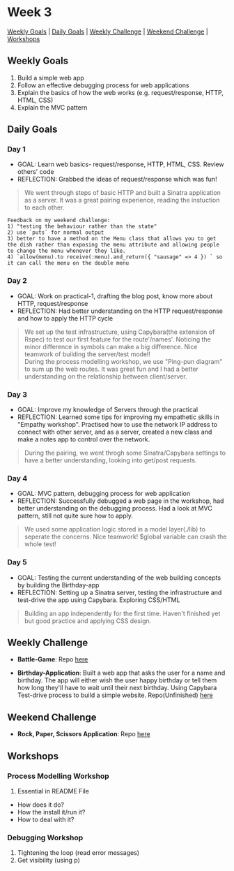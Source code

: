 # Week 3

[Weekly Goals](#weekly-goals) | [Daily Goals](#daily-goals) | [Weekly Challenge](#weekly-challenge) | [Weekend Challenge](#weekend-challenge) | [Workshops](#workshops)



## Weekly Goals

1. Build a simple web app
2. Follow an effective debugging process for web applications
3. Explain the basics of how the web works (e.g. request/response, HTTP, HTML, CSS)
4. Explain the MVC pattern
 

## Daily Goals
### Day 1
- GOAL: Learn web basics- request/response, HTTP, HTML, CSS. Review others' code
- REFLECTION: Grabbed the ideas of request/response which was fun! 
> We went through steps of basic HTTP and built a Sinatra application as a server. It was a great pairing experience, reading the instuction to each other.
```
Feedback on my weekend challenge: 
1) "testing the behaviour rather than the state"
2) use `puts` for normal output
3) better to have a method on the Menu class that allows you to get the dish rather than exposing the menu attribute and allowing people to change the menu whenever they like.
4) `allow(menu).to receive(:menu).and_return({ "sausage" => 4 }) ` so it can call the menu on the double menu
```

### Day 2
- GOAL: Work on practical-1, drafting the blog post, know more about HTTP, request/response
- REFLECTION: Had better understanding on the HTTP request/response and how to apply the HTTP cycle
> We set up the test infrastructure, using Capybara(the extension of Rspec) to test our first feature for the route'/names'. Noticing the minor difference in symbols can make a big difference. Nice teamwork of building the server/test model!<br>During the process modelling workshop, we use "Ping-pun diagram" to sum up the web routes. It was great fun and I had a better understanding on the relationship between client/server. 

### Day 3
- GOAL: Improve my knowledge of Servers through the practical
- REFLECTION: Learned some tips for improving my empathetic skills in "Empathy workshop". Practised how to use the network IP address to connect with other server, and as a server, created a new class and make a notes app to control over the network.
> During the pairing, we went throgh some Sinatra/Capybara settings to have a better understanding, looking into get/post requests.

### Day 4
- GOAL: MVC pattern, debugging process for web application
- REFLECTION: Successfully debugged a web page in the workshop, had better understanding on the debugging process. Had a look at MVC pattern, still not quite sure how to apply.
> We used some application logic stored in a model layer(./lib) to seperate the concerns. Nice teamwork! $global variable can crash the whole test!

### Day 5
- GOAL: Testing the current understanding of the web building concepts by building the Birthday-app
- REFLECTION: Setting up a Sinatra server, testing the infrastructure and test-drive the app using Capybara. Exploring CSS/HTML
> Building an app independently for the first time. Haven't finished yet but good practice and applying CSS design.


## Weekly Challenge
- **Battle-Game**:
Repo [here](https://github.com/jj49411/battle-thu)

- **Birthday-Application**:
Built a web app that asks the user for a name and birthday. The app will either wish the user happy birthday or tell them how long they'll have to wait until their next birthday. Using Capybara Test-drive process to build a simple website. 
Repo(Unfinished) [here](https://github.com/jj49411/birthday_app)

## Weekend Challenge
- **Rock, Paper, Scissors Application**:
 Repo [here](https://github.com/jj49411/rps-challenge)


## Workshops

### Process Modelling Workshop

1. Essential in README File
 -	How does it do?
 -	How the install it/run it? 
 - How to deal with it?
 
### Debugging Workshop

1. Tightening the loop (read error messages)
2. Get visibility (using p)

